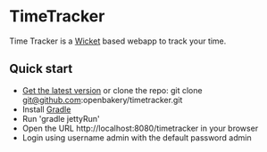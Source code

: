 TimeTracker
===========

Time Tracker is a [Wicket](http://wicket.apache.org/) based webapp to track your time.

Quick start
------------

* [Get the latest version](https://github.com/openbakery/timetracker/zipball/master) or clone the repo: git clone git@github.com:openbakery/timetracker.git
* Install [Gradle](http://gradle.org)
* Run 'gradle jettyRun'
* Open the URL http://localhost:8080/timetracker in your browser
* Login using username admin with the default password admin

